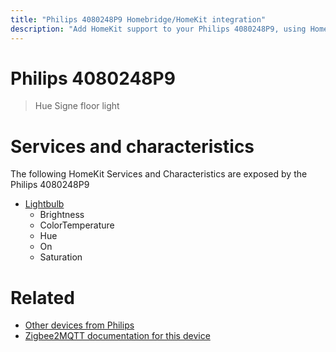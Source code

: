 ```yaml
---
title: "Philips 4080248P9 Homebridge/HomeKit integration"
description: "Add HomeKit support to your Philips 4080248P9, using Homebridge, Zigbee2MQTT and homebridge-z2m."
---
```

<!---
This file has been GENERATED using src/docgen/docgen.ts
DO NOT EDIT THIS FILE MANUALLY!
-->
# Philips 4080248P9
> Hue Signe floor light


# Services and characteristics
The following HomeKit Services and Characteristics are exposed by
the Philips 4080248P9

* [Lightbulb](../../light.md)
  * Brightness
  * ColorTemperature
  * Hue
  * On
  * Saturation


# Related
* [Other devices from Philips](../index.md#philips)
* [Zigbee2MQTT documentation for this device](https://www.zigbee2mqtt.io/devices/4080248P9.html)